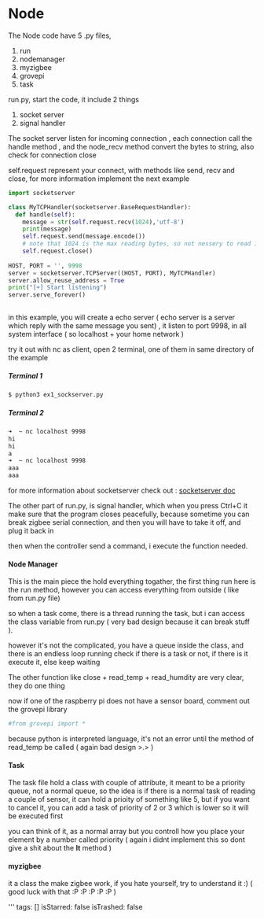 
  # Node
  The Node code have 5 .py files, 
  1. run
  2. nodemanager
  3. myzigbee
  4. grovepi
  5. task
  
  run.py, start the code, it include 2 things
  1. socket server
  2. signal handler
  
  The socket server listen for incoming connection , each connection call the handle method , and the node_recv method convert the bytes to string, also check for connection close
  
  self.request represent your connect, with methods like send, recv and close, for more information implement the next example
  
  
  ```python
  import socketserver
  
  class MyTCPHandler(socketserver.BaseRequestHandler):
    def handle(self):
      message = str(self.request.recv(1024),'utf-8')
      print(message)
      self.request.send(message.encode())
      # note that 1024 is the max reading bytes, so not nessery to read 1024
      self.request.close()
      
  HOST, PORT = '', 9998
  server = socketserver.TCPServer((HOST, PORT), MyTCPHandler)
  server.allow_reuse_address = True
  print("[+] Start listening")
  server.serve_forever()
      
  
  ```
  
  in this example, you will create a echo server ( echo server is a server which reply with the same message you sent) , it listen to port 9998, in all system interface ( so localhost + your home network )
  
  try it out with nc as client, open 2 terminal, one of them in same directory of the example
  
  ##### Terminal 1
  ```bash
  $ python3 ex1_sockserver.py
  ```
  ##### Terminal 2
  ```bash
  ➜  ~ nc localhost 9998
  hi
  hi
  a
  ➜  ~ nc localhost 9998
  aaa
  aaa
  
  ```
  for more information about socketserver check out : [socketserver doc](https://docs.python.org/3/library/socketserver.html)
  
  The other part of run.py, is signal handler, which when you press Ctrl+C it make sure that the program closes peacefully, because sometime you can break zigbee serial connection, and then you will have to take it off, and plug it back in
  
  then when the controller send a command, i execute the function needed.
  
  #### Node Manager
  
  This is the main piece the hold everything togather, the first thing run here is the run method, however you can access everything from outside ( like from run.py file)
  
  so when a task come, there is a thread running the task, but i can access the class variable from run.py ( very bad design because it can break stuff ).
  
  however it's not the complicated, you have a queue inside the class, and there is an endless loop running check if there is a task or not, if there is it execute it, else keep waiting
  
  The other function like close + read_temp + read_humdity are very clear, they do one thing
  
  now if one of the raspberry pi does not have a sensor board, comment out the grovepi library
  
  ```python
  #from grovepi import *
  ```
  
  because python is interpreted language, it's not an error until the method of read_temp be called ( again bad design >.> )
  
  #### Task
   The task file hold a class with couple of attribute, it meant to be a priority queue, not a normal queue, so the idea is if there is a normal task of reading a couple of sensor, it can hold a prioity of something like 5, but if you want to cancel it, you can add a task of priority of 2 or 3 which is lower so it will be executed first
   
   you can think of it, as a normal array but you controll how you place your element by a number called priority ( again i didnt implement this so dont give a shit about the **__lt__** method )
   
   #### myzigbee
   it a class the make zigbee work, if you hate yourself, try to understand it :) ( good luck with that :P :P :P :P :P )
  
'''
tags: []
isStarred: false
isTrashed: false

